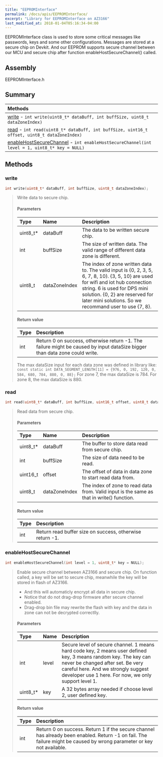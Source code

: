 ```yaml
---
title: "EEPROMInterface"
permalink: /docs/apis/EEPROMInterface/
excerpt: "Library for EEPROMInterface on AZ3166"
last_modified_at: 2018-01-04T05:16:34-04:00
---
```


EEPROMInterface class is used to store some critical messages like passwords, keys and some other configurations. Messages are stored at a secure chip on Devkit. And our EEPROM supports secure channel between our MCU and secure chip after function enableHostSecureChannel() called.

## Assembly

EEPROMInterface.h

## Summary


| Methods |
| :------ |
| [write](#write) - `int write(uint8_t* dataBuff, int buffSize, uint8_t dataZoneIndex)` |
| [read](#read) - `int read(uint8_t* dataBuff, int buffSize, uint16_t offset, uint8_t dataZoneIndex)` |
| [enableHostSecureChannel](#enablehostsecurechannel) - `int enableHostSecureChannel(int level = 1, uint8_t* key = NULL)` |


## Methods

### write

```cpp
int write(uint8_t* dataBuff, int buffSize, uint8_t dataZoneIndex);
```

> Write data to secure chip.
> 
> #### Parameters
> 
> | Type | Name | Description |
> | :--- | :--- | :---------- |
> | uint8_t* | dataBuff | The data to be written secure chip. |
> | int | buffSize | The size of written data. The valid range of different data zone is different. |
> | uint8_t | dataZoneIndex | The index of zone written data to. The valid input is {0, 2, 3, 5, 6, 7, 8, 10}. {3, 5, 10} are used for wifi and iot hub connection string. 6 is used for DPS mini solution. {0, 2} are reserved for later mini solutions. So we recommand user to use {7, 8}. |
> 
> #### Return value
> 
> | Type | Description |
> | :--- | :---------- |
> | int | Return 0 on success, otherwise return -1. The failure might be caused by input dataSize bigger than data zone could write. |
>
>The max dataSize input for each data zone was defined in library like:
>`const static int DATA_SEGMENT_LENGTH[11] = {976, 0, 192, 120, 0, 584, 680, 784, 880, 0, 88};`
>For zone 7, the max dataSize is 784. For zone 8, the max dataSize is 880.


### read

```cpp
int read(uint8_t* dataBuff, int buffSize, uint16_t offset, uint8_t dataZoneIndex);
```

> Read data from secure chip.
> 
> #### Parameters
> 
> | Type | Name | Description |
> | :--- | :--- | :---------- |
> | uint8_t* | dataBuff | The buffer to store data read from secure chip. |
> | int | buffSize | The size of data need to be read. |
> | uint16_t | offset | The offset of data in data zone to start read data from. |
> | uint8_t | dataZoneIndex | The index of zone to read data from. Valid input is the same as that in write() function. |
> 
> #### Return value
> 
> | Type | Description |
> | :--- | :---------- |
> | int | Return read buffer size on success, otherwise return -1. |

### enableHostSecureChannel

```cpp
int enableHostSecureChannel(int level = 1, uint8_t* key = NULL);
```

> Enable secure channel between AZ3166 and secure chip.
> On function called, a key will be set to secure chip, meanwhile the key will be stored in flash of AZ3166.
> * And this will automaticly encrypt all data in secure chip.
> * Notice that do not drag-drop firmware after secure channel enabled.
> * Drag-drop bin file may rewrite the flash with key and the data in zone can not be decrypted correctlly.
> #### Parameters
> 
> | Type | Name | Description |
> | :--- | :--- | :---------- |
> | int | level | Secure level of secure channel. 1 means hard code key, 2 means user defined key, 3 means random key. The key can never be changed after set. Be very careful here. And we strongly suggest developer use 1 here. For now, we only support level 1. |
> | uint8_t* | key | A 32 bytes array needed if choose level 2, user defined key. |
> 
> #### Return value
> 
> | Type | Description |
> | :--- | :---------- |
> | int | Return 0 on success. Return 1 if the secure channel has already been enabled. Return -1 on fail. The failure might be caused by wrong parameter or key not available. |
